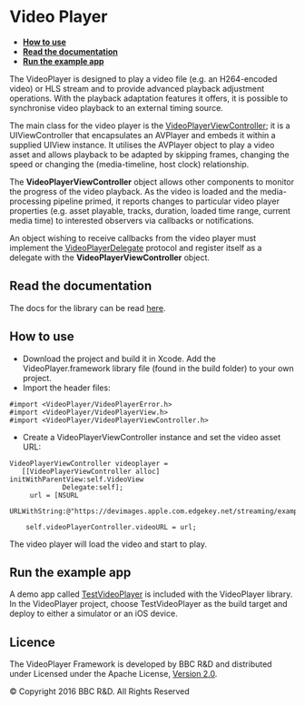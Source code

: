 # Video Player

* **[How to use](#how-to-use)**
* **[Read the documentation](#read-the-documentation)**
* **[Run the example app](#run-the-example-app)**

The VideoPlayer is designed to play a video file (e.g. an H264-encoded video) or HLS stream and to provide advanced playback adjustment operations. With the playback adaptation features it offers, it is possible to synchronise  video playback to an external timing source.

The main class for the video player is the [VideoPlayerViewController](Classes/VideoPlayerViewController.html); it is a UIViewController that encapsulates an AVPlayer and embeds it within a supplied UIView instance. It utilises the AVPlayer object to play a video asset and allows playback to be adapted by skipping frames, changing the speed or changing the (media-timeline, host clock) relationship.

The **VideoPlayerViewController** object allows other components to monitor the progress of the video playback. As the video is loaded and the media-processing pipeline primed, it reports changes to particular video player properties (e.g. asset playable, tracks, duration, loaded time range, current media time) to interested observers via callbacks or notifications.

An object wishing to receive callbacks from the video player must implement the [VideoPlayerDelegate](Protocols/VideoPlayerDelegate.html) protocol and register itself as a delegate with the **VideoPlayerViewController** object.

## Read the documentation
The docs for the library can be read [here](index.html).

## How to use
* Download the project and build it in Xcode. Add the VideoPlayer.framework library file (found in the build folder) to your own project.
* Import the header files:

```
#import <VideoPlayer/VideoPlayerError.h>
#import <VideoPlayer/VideoPlayerView.h>
#import <VideoPlayer/VideoPlayerViewController.h>
```

* Create a VideoPlayerViewController instance and set the video asset URL:

```
VideoPlayerViewController videoplayer =
   [[VideoPlayerViewController alloc] initWithParentView:self.VideoView
             Delegate:self];
     url = [NSURL
       URLWithString:@"https://devimages.apple.com.edgekey.net/streaming/examples/bipbop_16x9/bipbop_16x9_variant.m3u8"];

    self.videoPlayerController.videoURL = url;
```

The video player will load the video and start to play.

## Run the example app
A demo app called [TestVideoPlayer](../../TestVideoPlayer) is included with the VideoPlayer library. In the VideoPlayer project, choose TestVideoPlayer as the build target and deploy to either a simulator or an iOS device.


## Licence

The VideoPlayer Framework is developed by BBC R&D and distributed under Licensed under the Apache License, [Version 2.0](http://www.apache.org/licenses/LICENSE-2.0).

© Copyright 2016 BBC R&D. All Rights Reserved
